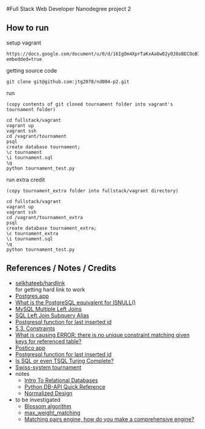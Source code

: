 #Full Stack Web Developer Nanodegree project 2


## How to run

setup vagrant

```
https://docs.google.com/document/u/0/d/16IgOm4XprTaKxAa8w02y028oBECOoB1EI1ReddADEeY/pub?embedded=true
```

getting source code

```
git clone git@github.com:jtg2078/nd004-p2.git

```

run

```
(copy contents of git cloned tournament folder into vagrant's tournament folder)

cd fullstack/vagrant
vagrant up
vagrant ssh
cd /vagrant/tournament
psql
create database tournament;
\c tournament
\i tournament.sql
\q
python tournament_test.py 
```

run extra credit

```
(copy tournament_extra folder into fullstack/vagrant directory)

cd fullstack/vagrant
vagrant up
vagrant ssh
cd /vagrant/tournament_extra
psql
create database tournament_extra;
\c tournament_extra
\i tournament.sql
\q
python tournament_test.py
```

## References / Notes / Credits

* [selkhateeb/hardlink](https://github.com/selkhateeb/hardlink)  
    for getting hard link to work
* [Postgres.app](http://postgresapp.com/)
* [What is the PostgreSQL equivalent for ISNULL()](http://stackoverflow.com/questions/2214525/what-is-the-postgresql-equivalent-for-isnull)
* [MySQL Multiple Left Joins](http://stackoverflow.com/questions/1990352/mysql-multiple-left-joins)
* [SQL Left Join Subquery Alias](http://stackoverflow.com/questions/16776176/sql-left-join-subquery-alias)
* [Postgresql function for last inserted id](http://stackoverflow.com/questions/2944297/postgresql-function-for-last-inserted-id)
* [5.3. Constraints](http://www.postgresql.org/docs/current/interactive/ddl-constraints.html)
* [What is causing ERROR: there is no unique constraint matching given keys for referenced table?](http://stackoverflow.com/questions/11966420/what-is-causing-error-there-is-no-unique-constraint-matching-given-keys-for-ref)
* [Postico app](https://eggerapps.at/postico/)
* [Postgresql function for last inserted id](http://stackoverflow.com/questions/2944297/postgresql-function-for-last-inserted-id)
* [Is SQL or even TSQL Turing Complete?](http://stackoverflow.com/questions/900055/is-sql-or-even-tsql-turing-complete)
* [Swiss-system tournament](http://en.wikipedia.org/wiki/Swiss-system_tournament)
* notes
    * [Intro To Relational Databases](http://jtg2078.github.io/relational-db/elements-of-sql.html)
    * [Python DB-API Quick Reference](http://jtg2078.github.io/relational-db/python-db-api.html)
    * [Normalized Design](http://jtg2078.github.io/relational-db/deeper-into-sql.html)
* to be investigated
    * [Blossom algorithm](http://en.wikipedia.org/wiki/Blossom_algorithm)
    * [max_weight_matching](http://networkx.github.io/documentation/networkx-1.9.1/reference/generated/networkx.algorithms.matching.max_weight_matching.html)
    * [Matching pairs engine, how do you make a comprehensive engine?](http://discussions.udacity.com/t/matching-pairs-engine-how-do-you-make-a-comprehensive-engine/4883)
    

